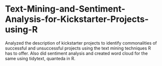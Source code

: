 # Text-Mining-and-Sentiment-Analysis-for-Kickstarter-Projects-using-R
Analyzed the description of kickstarter projects to identify commonalities of successful and unsuccessful projects using the text mining techniques R has to offer. Also did sentiment analysis and created word cloud for the same using tidytext, quanteda in R.
